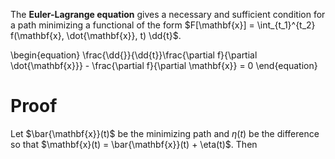 The **Euler-Lagrange equation** gives a necessary and sufficient condition for a path minimizing a functional of the form $F[\mathbf{x}] = \int_{t_1}^{t_2} f(\mathbf{x}, \dot{\mathbf{x}}, t) \dd{t}$.


\begin{equation}
\frac{\dd{}}{\dd{t}}\frac{\partial f}{\partial \dot{\mathbf{x}}} - \frac{\partial f}{\partial \mathbf{x}} = 0
\end{equation}

# Proof

Let $\bar{\mathbf{x}}(t)$ be the minimizing path and $\eta(t)$ be the difference so that $\mathbf{x}(t) = \bar{\mathbf{x}}(t) + \eta(t)$. Then